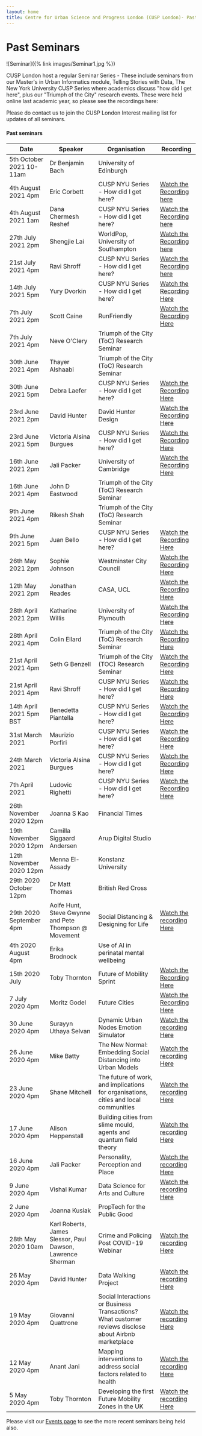```yaml
---
layout: home
title: Centre for Urban Science and Progress London (CUSP London)- Past Seminars
---
```


<h1>Past Seminars</h1>

![Seminar]({% link images/Seminar1.jpg %})

CUSP London host a regular Seminar Series - These include seminars from our Master's in Urban Informatics module, Telling Stories with Data, The New York University CUSP Series where academics discuss "how did I get here", plus our "Triumph of the City" research events.  These were held online last academic year, so please see the recordings here: 

Please do contact us to join the CUSP London Interest mailing list for updates of all seminars.

#### Past seminars

| Date | Speaker | Organisation | Recording |
|------------------|-------------|--------------|------------------|
|5th October 2021 10-11am |Dr Benjamin Bach |University of Edinburgh|
|4th August 2021 4pm| Eric Corbett| CUSP NYU Series - How did I get here?     |[Watch the Recording here](https://nyu.zoom.us/rec/share/d69tUUWjTkQXz9DYs7jS-LoejWqY-quXFIUMrsJfVxreXVKaA4qkkxyCWjToohhq.q8tEIMcTEo9MCpvM)|
|4th August 2021 1am|Dana Chermesh Reshef | CUSP NYU Series - How did I get here?  |[Watch the Recording here](https://nyu.zoom.us/rec/share/iZ7JA4HVVghANzqc_lwezHkfPZlCNyc-OUNrBBEbCnd57-qPT2AL2YVTwLRtR1DN.SsRrKyaj3aSJUsn0)|
|27th July 2021 2pm | Shengjie Lai| WorldPop, University of Southampton    |[Watch the Recording here]( https://media.kcl.ac.uk/media/CUSP+London+Seminar+Series+-+Dr+Sheng-Jie+Lai+-+Measuring+human+mobility%2C+COVID-19+spread+risk+and+intervention+effectiveness/1_wlrwfm7h)|
|21st July 2021 4pm | Ravi Shroff| CUSP NYU Series - How did I get here?|[Watch the Recording here](https://nyu.zoom.us/rec/play/EWjiyiy8jNJMh25ANhWnpr29V-G3jwLPeuMN2UMSsrXY87I5Ehm56-snNtN7xiGUZSxeYFYgqe_ND2fN.BROiZjQbrhmZKEDB?startTime=1626278722000&_x_zm_rtaid=9DKHJXt3TkmCIL5EdMm2kQ.1627479458996.d99f37808ec9472faa32007f66cc0c2f&_x_zm_rhtaid=375)|
|14th July 2021 5pm | Yury Dvorkin| CUSP NYU Series - How did I get here?|[Watch the Recording Here](https://nyu.zoom.us/rec/play/ADonyYgeirTdMHWslPWH_QtM-vSjbi9GFhRI7zhUgDD5Q82LdkGy-m_xvA6VZhrK5rsvh5m7BNHALCe3.lvB56uorNEJoX67H?startTime=1626278722000&_x_zm_rtaid=_my6AK2VTteceoE1nYv3RA.1627033582487.0946dc0104e8a99b661e6cd2b5df1539&_x_zm_rhtaid=652)|
|7th July 2021 2pm | Scott Caine| RunFriendly     |[Watch the Recording Here](https://media.kcl.ac.uk/media/CUSP%20London%20Seminar%20Series%20-%20Scott%20Caine%20-%20Innovating%20for%20more%20active%2C%20people-friendly%20places_%20a%20provocation/1_0wx0g84s)|
|7th July 2021 4pm | Neve O'Clery|Triumph of the City (ToC) Research Seminar|
|30th June 2021 4pm |Thayer Alshaabi | Triumph of the City (ToC) Research Seminar|
|30th June 2021 5pm | Debra Laefer| CUSP NYU Series - How did I get here?|[Watch the Recording Here](https://nyu.zoom.us/rec/play/6rVlHsHeQLZMaooGJj0MIUFdYuCHCnMjOKkX4v6tBoxa9JJPwrZxUItSkCMQvJI0UTnylvCfJyetUgBu.i771F2WaMBKWIG2X?continueMode=true&_x_zm_rtaid=_my6AK2VTteceoE1nYv3RA.1627033582487.0946dc0104e8a99b661e6cd2b5df1539&_x_zm_rhtaid=652)|
|23rd June 2021 2pm | David Hunter| David Hunter Design     |[Watch the Recording Here](https://media.kcl.ac.uk/my-media)|
|23rd June 2021 5pm | Victoria Alsina Burgues| CUSP NYU Series - How did I get here?|[Watch the Recording Here](https://nyu.zoom.us/rec/play/p5NMDmcZt19zhpGtzOq4ZQ1nQ28UUOtfCJ-0LkJ4qyho-Y_gMJZOO2ktr3Q7ebBKFmbcXyMVtymE2TR0.efSB9XY7rgCf7-OH?continueMode=true&_x_zm_rtaid=_my6AK2VTteceoE1nYv3RA.1627033582487.0946dc0104e8a99b661e6cd2b5df1539&_x_zm_rhtaid=652)|
|16th June 2021 2pm | Jali Packer|University of Cambridge   |[Watch the Recording Here](https://media.kcl.ac.uk/media/CUSP+London+Seminar+Series+-++Jali+Packer+-+Title_+What+makes+Brooklyn+Brooklyn_+The+psychological%2C+economic+and+sociodemographic+determinants+of+urban+ambiance/1_2efj16j8)|
|16th June 2021 4pm | John D Eastwood| Triumph of the City (ToC) Research Seminar 
|9th June 2021 4pm | Rikesh Shah| Triumph of the City (ToC) Research Seminar||
|9th June 2021 5pm | Juan Bello| CUSP NYU Series - How did I get here?     |[Watch the Recording Here](https://nyu.zoom.us/rec/share/wyLDGIVnH2MJjLSHEcNmemXWjnxMKU7_nHrnWOoPOimL7DUhlgA5IRG-cYO0hA3g.ulxnTpVWYJ3nxsNQ)|
|26th May 2021 2pm |Sophie Johnson|Westminster City Council|[Watch the Recording Here](https://media.kcl.ac.uk/media/CUSP+London+Seminar+Series+-+Sophie+Johnson+-+Research+and+Insights+Manager%2C+Westminster+City+Council/1_iovbfdi3)|
|12th May 2021 2pm | Jonathan Reades| CASA, UCL|[Watch the Recording Here](https://media.kcl.ac.uk/media/CUSP+London+Seminar+Series+-+Associate+Prof+Jonathan+Reades+CASA%2C+UCL+-+Making+Big+Data+Small_+Investigating+London%E2%80%99s+Small+and+Social+Housing+Dynamics/1_2h6riw5f)
|28th April 2021 2pm | Katharine Willis| University of Plymouth|[Watch the Recording Here](https://media.kcl.ac.uk/media/CUSP+London+Seminar+Series+-+Professor+Katharine+Willis+-+Greening+the+smart+city-+smart+parks/1_ilmay3ag)|
|28th April 2021 4pm | Colin Ellard| Triumph of the City (ToC) Research Seminar| [Watch the Recording Here](http://urbanbeers.org/cusp/)|
|21st April 2021 4pm | Seth G Benzell| Triumph of the City (TOC) Research Seminar|[Watch the Recording Here](http://urbanbeers.org/cusp/)|
|21st April 2021 4pm | Ravi Shroff|CUSP NYU Series - How did I get here? |[Watch the Recording Here](https://nyu.zoom.us/rec/share/Pz5Lqfi57Nn03mUOkLSaBfS6oUefL7g1ao7gGynrCXd36IQlOmf5dv17eWhSrKNZ.KLrCFjwCJq2dVSMR)|
|14th April 2021 5pm BST|Benedetta Piantella| CUSP NYU Series - How did I get here?|[Watch the Recording Here](https://nyu.zoom.us/rec/share/lBjJiGKYrj_FDA14NgConb6BumWhpaR9Cl3hPXKSiCUEfLN3VYqrBJkEV0Z8dwju.IHXSpOV68uhzplsE)|
|31st March 2021 | Maurizio Porfiri| CUSP NYU Series - How did I get here? |[Watch the Recording Here](https://nyu.zoom.us/rec/share/RHCratK9N0MAcXkpnhbMpDHAvQ3zEr0j9D6LHqybIzdSUWnlUTXl8gAJ5EXg7TED.5DGj6KY9PIzRvSs5)|
|24th March 2021 |Victoria Alsina Burgues | CUSP NYU Series - How did I get here? |[Watch the Recording Here](https://nyu.zoom.us/rec/share/Uf1aDJxfUu67pof9OAzzT067mbfogH9u6e5uivpXaa_njmvfrxHaj-9pWsbeqdf3.00htdHWdqI0PC_Zt)|
|7th April 2021 |Ludovic Righetti | CUSP NYU Series - How did I get here? |[Watch the Recording Here](https://nyu.zoom.us/rec/share/lTzMZ8qgXnRpykgnKRS_cmlxCxVdXT6bLtdGx5Y4hC_65hZ5v-wewDkFK3TNvm_d.18v0bHhYkJ-CjH3p)|
|26th November 2020 12pm | Joanna S Kao| Financial Times||
|19th November 2020 12pm | Camilla Siggaard Andersen| Arup Digital Studio|
|12th November 2020 12pm | Menna El-Assady| Konstanz University|
|29th 2020 October 12pm | Dr Matt Thomas| British Red Cross|
| 29th 2020 September 4pm | Aoife Hunt, Steve Gwynne and Pete Thompson @ Movement | Social Distancing & Designing for Life| [Watch the recording Here](https://media.kcl.ac.uk/media/CUSP+London+Series+Seminar+%2815%29A+Social+distancing_Movement/1_chks90y6) |
| 4th 2020 August 4pm | Erika Brodnock | Use of AI in perinatal mental wellbeing |  |
| 15th 2020 July | Toby Thornton | Future of Mobility Sprint |[Watch the Recording Here](http://urbanbeers.org/cusp/)    |
| 7 July 2020 4pm | Moritz Godel | Future Cities |[Watch the Recording Here](http://urbanbeers.org/cusp/)      |
| 30 June 2020 4pm | Surayyn Uthaya Selvan | Dynamic Urban Nodes Emotion Simulator | [Watch the recording Here](https://media.kcl.ac.uk/media/CUSP+London+Series+Seminar+%2811%29A+Dynamic+Urban+Nodes+Emotion+Simulator_Surayyn+Uthaya+Selvan/1_q5e9qzl8) |
| 26 June 2020 4pm | Mike Batty | The New Normal: Embedding Social Distancing into Urban Models | [Watch the recording Here](https://media.kcl.ac.uk/media/CUSP+London+Series+Seminar+%2810%29A+The+New+NormalA+Embedding+Social+Distancing+into+Urban+Models_Michael+Batty/1_8bkv4y0q) |
| 23 June 2020 4pm | Shane Mitchell | The future of work, and implications for organisations, cities and local communities | [Watch the recording Here](https://media.kcl.ac.uk/media/CUSP+London+Series+Seminar+%289%29A+The+Future+of+Work_Shane+Mitchell/1_1lliwrr3) |
| 17 June 2020 4pm | Alison Heppenstall | Building cities from slime mould, agents and quantum field theory | [Watch the recording Here](https://media.kcl.ac.uk/media/CUSP+London+Series+Seminar+%288%29A+Building+cities+from+slime+mould%2C+agents+and+quantum+field+theory_Professor+Alison+Heppenstall/1_k9wrlud6) |
| 16 June 2020 4pm | Jali Packer | Personality, Perception and Place | [Watch the recording Here](https://media.kcl.ac.uk/media/CUSP+London+Series+Seminar+%286%29A+Personality%2C+Perception+and+Place_Jali+Packer/1_idrsnx33) |
| 9 June 2020 4pm | Vishal Kumar | Data Science for Arts and Culture | [Watch the recording Here](https://media.kcl.ac.uk/media/CUSP+London+Series+Seminar+%286%29A+Data+Science+for+Arts+and+Culture_Vishal+Kumar/1_enc0ak0x) |
| 2 June 2020 4pm |Joanna Kusiak | PropTech for the Public Good | |
|28th May 2020 10am |Karl Roberts, James Slessor, Paul Dawson, Lawrence Sherman | Crime and Policing Post COVID-19 Webinar | [Watch the recording Here](https://web.microsoftstream.com/video/5854c8b6-7052-4ce8-a338-ef98df165175)|
| 26 May 2020 4pm | David Hunter | Data Walking Project | [Watch the recording Here](https://media.kcl.ac.uk/media/CUSP+London+Series+Seminar+%284%29A+Data+Walking+Project_David+Hunter/1_pa7h9ff0) |
| 19 May 2020 4pm | Giovanni Quattrone | Social Interactions or Business Transactions? What customer reviews disclose about Airbnb marketplace | [Watch the recording Here](https://media.kcl.ac.uk/media/CUSP+London+Series+Seminar+%283%29A+AirbnbA+Social+Interactions+or+Business+Transaction_Giovanni+Quattrone/1_izputp1d)|
| 12 May 2020 4pm | Anant Jani | Mapping interventions to address social factors related to health | [Watch the recording Here](https://media.kcl.ac.uk/media/CUSP+London+Series+Seminar+%282%29A+Mapping+interventions+to+address+social+factors+related+to+health_Anant+Jani+/1_ta1zqm70)|
| 5 May 2020 4pm | Toby Thornton | Developing the first Future Mobility Zones in the UK | [Watch the recording Here](https://media.kcl.ac.uk/media/CUSP+London+Series+Seminar+%281%29A+A+human-centric+overview+of+Future+Mobility_Toby+Thornton/1_tr019g1i)|

Please visit our [Events page](https://cusplondon.ac.uk/events.html) to see the more recent seminars being held also. 
